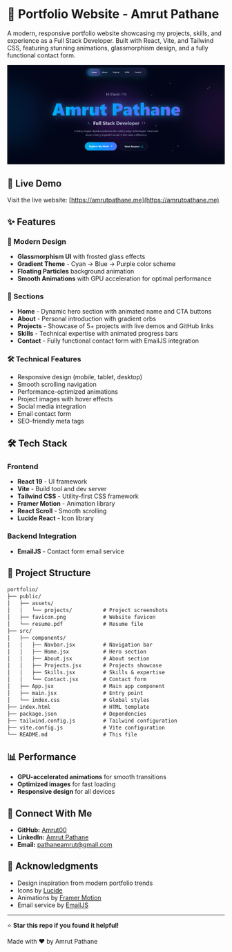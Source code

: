 # 🌟 Portfolio Website - Amrut Pathane

A modern, responsive portfolio website showcasing my projects, skills, and experience as a Full Stack Developer. Built with React, Vite, and Tailwind CSS, featuring stunning animations, glassmorphism design, and a fully functional contact form.

![Portfolio Preview](public/assets/projects/portfolio.png)

## 🚀 Live Demo

Visit the live website: [https://amrutpathane.me](https://amrutpathane.me)

## ✨ Features

### 🎨 Modern Design
- **Glassmorphism UI** with frosted glass effects
- **Gradient Theme** - Cyan → Blue → Purple color scheme
- **Floating Particles** background animation
- **Smooth Animations** with GPU acceleration for optimal performance

### 📱 Sections
- **Home** - Dynamic hero section with animated name and CTA buttons
- **About** - Personal introduction with gradient orbs
- **Projects** - Showcase of 5+ projects with live demos and GitHub links
- **Skills** - Technical expertise with animated progress bars
- **Contact** - Fully functional contact form with EmailJS integration

### 🛠️ Technical Features
- Responsive design (mobile, tablet, desktop)
- Smooth scrolling navigation
- Performance-optimized animations
- Project images with hover effects
- Social media integration
- Email contact form
- SEO-friendly meta tags

## 🛠️ Tech Stack

### Frontend
- **React 19** - UI framework
- **Vite** - Build tool and dev server
- **Tailwind CSS** - Utility-first CSS framework
- **Framer Motion** - Animation library
- **React Scroll** - Smooth scrolling
- **Lucide React** - Icon library

### Backend Integration
- **EmailJS** - Contact form email service

## 📂 Project Structure

```
portfolio/
├── public/
│   ├── assets/
│   │   └── projects/          # Project screenshots
│   ├── favicon.png            # Website favicon
│   └── resume.pdf             # Resume file
├── src/
│   ├── components/
│   │   ├── Navbar.jsx         # Navigation bar
│   │   ├── Home.jsx           # Hero section
│   │   ├── About.jsx          # About section
│   │   ├── Projects.jsx       # Projects showcase
│   │   ├── Skills.jsx         # Skills & expertise
│   │   └── Contact.jsx        # Contact form
│   ├── App.jsx                # Main app component
│   ├── main.jsx               # Entry point
│   └── index.css              # Global styles
├── index.html                 # HTML template
├── package.json               # Dependencies
├── tailwind.config.js         # Tailwind configuration
├── vite.config.js             # Vite configuration
└── README.md                  # This file
```

## 📊 Performance

- **GPU-accelerated animations** for smooth transitions
- **Optimized images** for fast loading
- **Responsive design** for all devices

## 🤝 Connect With Me

- **GitHub:** [Amrut00](https://github.com/Amrut00)
- **LinkedIn:** [Amrut Pathane](https://www.linkedin.com/in/amrut-pathane/)
- **Email:** pathaneamrut@gmail.com

## 🙏 Acknowledgments

- Design inspiration from modern portfolio trends
- Icons by [Lucide](https://lucide.dev/)
- Animations by [Framer Motion](https://www.framer.com/motion/)
- Email service by [EmailJS](https://www.emailjs.com/)

---

⭐ **Star this repo if you found it helpful!**

Made with ❤️ by Amrut Pathane
